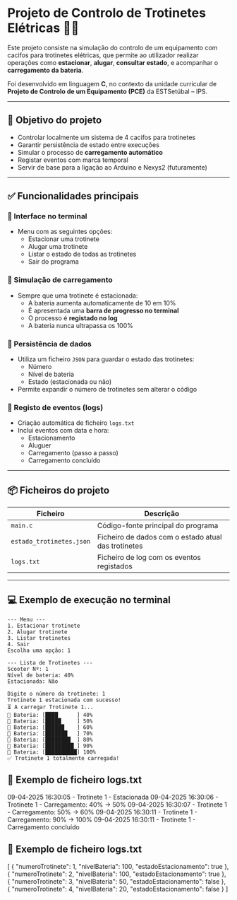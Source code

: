 # Projeto de Controlo de Trotinetes Elétricas 🛴🔋

Este projeto consiste na simulação do controlo de um equipamento com cacifos para trotinetes elétricas, que permite ao utilizador realizar operações como **estacionar**, **alugar**, **consultar estado**, e acompanhar o **carregamento da bateria**.

Foi desenvolvido em linguagem **C**, no contexto da unidade curricular de **Projeto de Controlo de um Equipamento (PCE)** da ESTSetúbal – IPS.

---

## 🎯 Objetivo do projeto

- Controlar localmente um sistema de 4 cacifos para trotinetes
- Garantir persistência de estado entre execuções
- Simular o processo de **carregamento automático**
- Registar eventos com marca temporal
- Servir de base para a ligação ao Arduino e Nexys2 (futuramente)

---

## ✅ Funcionalidades principais

### 🧭 Interface no terminal

- Menu com as seguintes opções:
  - Estacionar uma trotinete
  - Alugar uma trotinete
  - Listar o estado de todas as trotinetes
  - Sair do programa

### 🔋 Simulação de carregamento

- Sempre que uma trotinete é estacionada:
  - A bateria aumenta automaticamente de 10 em 10%
  - É apresentada uma **barra de progresso no terminal**
  - O processo é **registado no log**
  - A bateria nunca ultrapassa os 100%

### 📁 Persistência de dados

- Utiliza um ficheiro `JSON` para guardar o estado das trotinetes:
  - Número
  - Nível de bateria
  - Estado (estacionada ou não)
- Permite expandir o número de trotinetes sem alterar o código

### 📝 Registo de eventos (logs)

- Criação automática de ficheiro `logs.txt`
- Inclui eventos com data e hora:
  - Estacionamento
  - Aluguer
  - Carregamento (passo a passo)
  - Carregamento concluído

---

## 📦 Ficheiros do projeto

| Ficheiro                 | Descrição                                           |
| ------------------------ | --------------------------------------------------- |
| `main.c`                 | Código-fonte principal do programa                  |
| `estado_trotinetes.json` | Ficheiro de dados com o estado atual das trotinetes |
| `logs.txt`               | Ficheiro de log com os eventos registados           |

---

## 💻 Exemplo de execução no terminal

```plaintext
--- Menu ---
1. Estacionar trotinete
2. Alugar trotinete
3. Listar trotinetes
4. Sair
Escolha uma opção: 1

--- Lista de Trotinetes ---
Scooter Nº: 1
Nível de bateria: 40%
Estacionada: Não

Digite o número da trotinete: 1
Trotinete 1 estacionada com sucesso!
⏳ A carregar Trotinete 1...
🔋 Bateria: [████      ] 40%
🔋 Bateria: [█████     ] 50%
🔋 Bateria: [██████    ] 60%
🔋 Bateria: [███████   ] 70%
🔋 Bateria: [████████  ] 80%
🔋 Bateria: [█████████ ] 90%
🔋 Bateria: [██████████] 100%
✅ Trotinete 1 totalmente carregada!
```

## 📄 Exemplo de ficheiro logs.txt

09-04-2025 16:30:05 - Trotinete 1 - Estacionada
09-04-2025 16:30:06 - Trotinete 1 - Carregamento: 40% → 50%
09-04-2025 16:30:07 - Trotinete 1 - Carregamento: 50% → 60%
09-04-2025 16:30:11 - Trotinete 1 - Carregamento: 90% → 100%
09-04-2025 16:30:11 - Trotinete 1 - Carregamento concluído

## 📄 Exemplo de ficheiro logs.txt

[
{
"numeroTrotinete": 1,
"nivelBateria": 100,
"estadoEstacionamento": true
},
{
"numeroTrotinete": 2,
"nivelBateria": 100,
"estadoEstacionamento": true
},
{
"numeroTrotinete": 3,
"nivelBateria": 50,
"estadoEstacionamento": false
},
{
"numeroTrotinete": 4,
"nivelBateria": 20,
"estadoEstacionamento": false
}
]
